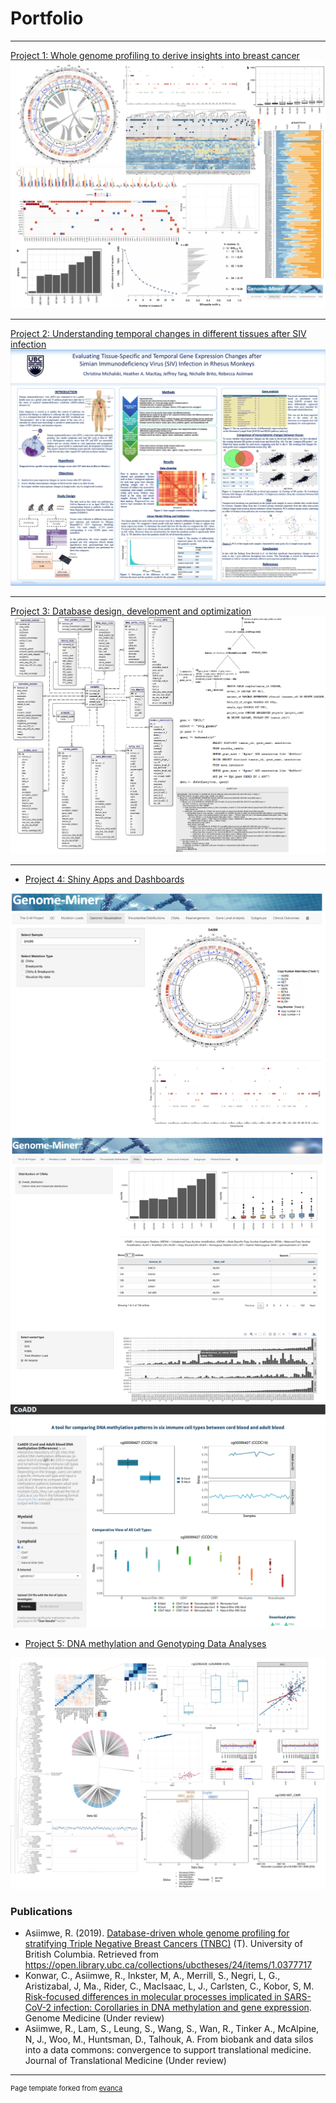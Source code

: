 # Portfolio

---

[Project 1: Whole genome profiling to derive insights into breast cancer](https://open.library.ubc.ca/media/stream/pdf/24/1.0377717/4)
<img src="images/TNBC_project.png?raw=true"/>

---
[Project 2: Understanding temporal changes in different tissues after SIV infection](/pdf/sample_presentation.pdf)
<img src="images/HIV_project.png?raw=true"/>

---
[Project 3: Database design, development and optimization](http://example.com/)
<img src="images/Databases.png?raw=true"/>

---

- [Project 4: Shiny Apps and Dashboards](http://example.com/)
<img src="images/Shinyapp1.png?raw=true"/>
<img src="images/Shinyapp2.png?raw=true"/>



- [Project 5: DNA methylation and Genotyping Data Analyses](http://example.com/)
<img src="images/DNAm.png?raw=true"/>

### Publications
- Asiimwe, R. (2019). [Database-driven whole genome profiling for stratifying Triple Negative Breast Cancers (TNBC)](https://open.library.ubc.ca/collections/ubctheses/24/items/1.0377717) (T). University of British Columbia. Retrieved from https://open.library.ubc.ca/collections/ubctheses/24/items/1.0377717
- Konwar, C., Asiimwe, R., Inkster, M, A., Merrill, S., Negri, L, G., Aristizabal, J, Ma., Rider, C., MacIsaac, L, J., Carlsten, C., Kobor, S, M. [Risk-focused differences in molecular processes implicated in SARS-CoV-2 infection: Corollaries in DNA methylation and gene expression](https://assets.researchsquare.com/files/rs-764250/v1_covered.pdf?c=1628604236). Genome Medicine (Under review)
- Asiimwe, R., Lam, S., Leung, S., Wang, S., Wan, R., Tinker A., McAlpine, N, J., Woo, M., Huntsman, D., Talhouk, A.  From biobank and data silos into a data commons: convergence to support translational medicine. Journal of Translational Medicine (Under review) 


---
<p style="font-size:11px">Page template forked from <a href="https://github.com/evanca/quick-portfolio">evanca</a></p>
<!-- Remove above link if you don't want to attibute -->

